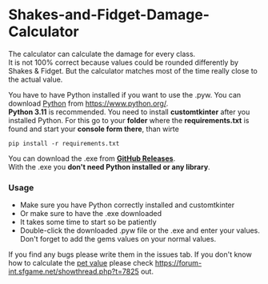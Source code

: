 # Shakes-and-Fidget-Damage-Calculator

The calculator can calculate the damage for every class.  
It is not 100% correct because values could be rounded differently by Shakes & Fidget.   But the calculator matches most of the time really close to the actual value.  

You have to have Python installed if you want to use the .pyw. You can download [Python](https://www.python.org/) from https://www.python.org/.  
**Python 3.11** is recommended. You need to install **customtkinter** after you installed Python. For this go to your **folder** where the **requirements.txt** is found and start your **console form there**, than wirte 
```console
pip install -r requirements.txt
```
You can download the .exe from [**GitHub Releases**](https://github.com/MrLoLf/Shakes-and-Fidget-Damage-Calculator/releases).  
With the .exe you **don't need Python installed or any library**.

### Usage
- Make sure you have Python correctly installed and customtkinter
- Or make sure to have the .exe downloaded
- It takes some time to start so be patiently
- Double-click the downloaded .pyw file or the .exe and enter your values. Don't forget to add the gems values on your normal values.

If you find any bugs please write them in the issues tab.
If you don't know how to calculate the [pet value](https://forum-int.sfgame.net/showthread.php?t=7825) please check https://forum-int.sfgame.net/showthread.php?t=7825 out.

